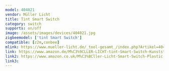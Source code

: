 ```yaml
---
model: 404021
vendor: Müller Licht 
title: Tint Smart Switch
category: switch
supports: on/off
image: /assets/images/devices/404021.jpg
zigbeemodel: ['tint Smart Switch']
compatible: [z2m,conbee]
mlink: https://www.mueller-licht.de/_tool-gesamt_/index.php?Artikel=404021&L=en
link: https://www.amazon.de/M%C3%9CLLER-LICHT-tint-Smart-Switch-Kunststoff/dp/B07XBTTN9W
link2: https://www.amazon.co.uk/M%C3%BCller-Licht-Smart-Switch-Plastic-White/dp/B07XBTTN9W
link3: 
---
```


